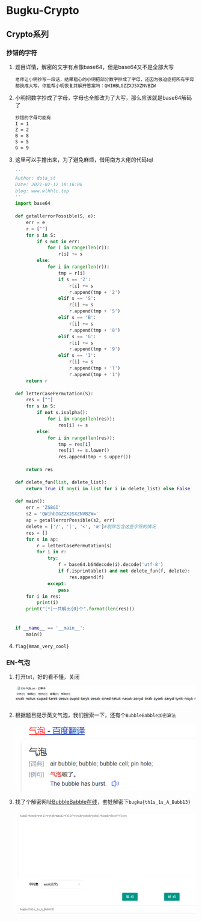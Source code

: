 # Bugku-Crypto

## Crypto系列

### 抄错的字符

1. 题目详情，解密的文字有点像base64，但是base64又不是全部大写

   ```shell
   老师让小明抄写一段话，结果粗心的小明把部分数字抄成了字母，还因为强迫症把所有字母都换成大写。你能帮小明恢复并解开答案吗：QWIHBLGZZXJSXZNVBZW
   ```

2. 小明把数字抄成了字母，字母也全部改为了大写，那么应该就是base64解码了

   ```shell
   抄错的字母可能有
   I = 1
   Z = 2
   B = 8
   S = 5
   G = 9
   ```

3. 这里可以手撸出来，为了避免麻烦，借用南方大佬的代码tql

   ```python
   '''
   Author: dota_st
   Date: 2021-02-12 18:16:06
   blog: www.wlhhlc.top
   '''
   import base64
   
   def getallerrorPossible(S, e):
       err = e
       r = [""]
       for s in S:
           if s not in err:
               for i in range(len(r)):
                   r[i] += s
           else:
               for i in range(len(r)):
                   tmp = r[i]
                   if s == 'Z':
                       r[i] += s
                       r.append(tmp + '2')
                   elif s == 'S':
                       r[i] += s
                       r.append(tmp + '5')
                   elif s == 'B':
                       r[i] += s
                       r.append(tmp + '8')
                   elif s == 'G':
                       r[i] += s
                       r.append(tmp + '9')
                   elif s == 'I':
                       r[i] += s
                       r.append(tmp + 'l')
                       r.append(tmp + '1')
       return r
   
   def letterCasePermutation(S):
       res = [""]
       for s in S:
           if not s.isalpha():
               for i in range(len(res)):
                   res[i] += s
           else:
               for i in range(len(res)):
                   tmp = res[i]
                   res[i] += s.lower()
                   res.append(tmp + s.upper())
   
       return res
   
   def delete_fun(list, delete_list):
       return True if any(i in list for i in delete_list) else False
   
   def main():
       err = 'ZSBGI'
       s2 = 'QW1hbIGZZXJSXZNVBZW='
       ap = getallerrorPossible(s2, err)
       delete = ['/', '(', '<', 'œ']#剔除包含这些字符的情况
       res = []
       for s in ap:
           r = letterCasePermutation(s)
           for i in r:
               try:
                   f = base64.b64decode(i).decode('utf-8')
                   if f.isprintable() and not delete_fun(f, delete):
                       res.append(f)
               except:
                   pass
       for i in res:
           print(i)
       print("[*]一共解出{0}个".format(len(res)))
   
   
   if __name__ == '__main__':
       main()
   ```

4. `flag{Aman_very_cool}`

   

### EN-气泡

1. 打开txt，好的看不懂，关闭

   ![](../pico-img/20210202191827.png)

2. 根据题目提示英文气泡，我们搜索一下，还有个`BubbleBabble加密算法`

   ![](../pico-img/20210202192431.png)

3. 找了个解密网址[BubbleBabble在线](http://ctf.ssleye.com/bubble.html)，套娃解密下`bugku{th1s_1s_A_Bubb13}`

   ![](../pico-img/20210202193026.png)


